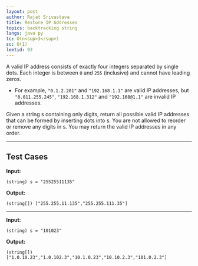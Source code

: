 ```yaml
---
layout: post
author: Rajat Srivastava
title: Restore IP Addresses
topics: backtracking string
langs: java py
tc: O(n<sup>3</sup>)
sc: O(1)
leetid: 93
---
```


A valid IP address consists of exactly four integers separated by single dots. 
Each integer is between `0` and `255` (inclusive) and cannot have leading zeros. 
- For example, `"0.1.2.201"` and `"192.168.1.1"` are valid IP addresses, 
but `"0.011.255.245"`, `"192.168.1.312"` and `"192.168@1.1"` are invalid IP addresses.

Given a string s containing only digits, 
return all possible valid IP addresses that can be formed by inserting dots into s. 
You are not allowed to reorder or remove any digits in s. 
You may return the valid IP addresses in any order.

---

## Test Cases

**Input:**
```
(string) s = "25525511135"
```

**Output:**
```
(string[]) ["255.255.11.135","255.255.111.35"]
```

---

**Input:**
```
(string) s = "101023"
```

**Output:**
```
(string[]) ["1.0.10.23","1.0.102.3","10.1.0.23","10.10.2.3","101.0.2.3"]
```